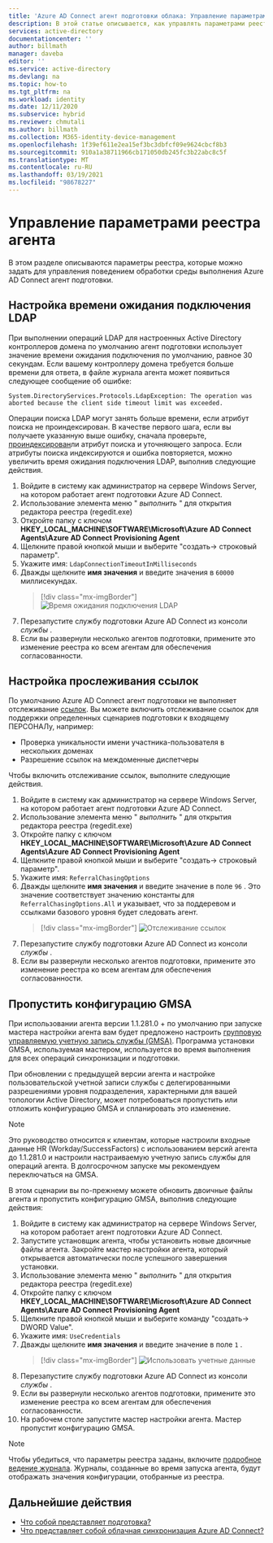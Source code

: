 ```yaml
---
title: 'Azure AD Connect агент подготовки облака: Управление параметрами реестра | Документация Майкрософт'
description: В этой статье описывается, как управлять параметрами реестра в Azure AD Connect агент подготовки облака.
services: active-directory
documentationcenter: ''
author: billmath
manager: daveba
editor: ''
ms.service: active-directory
ms.devlang: na
ms.topic: how-to
ms.tgt_pltfrm: na
ms.workload: identity
ms.date: 12/11/2020
ms.subservice: hybrid
ms.reviewer: chmutali
ms.author: billmath
ms.collection: M365-identity-device-management
ms.openlocfilehash: 1f39ef611e2ea15ef3bc3dbfcf09e9624cbcf8b3
ms.sourcegitcommit: 910a1a38711966cb171050db245fc3b22abc8c5f
ms.translationtype: MT
ms.contentlocale: ru-RU
ms.lasthandoff: 03/19/2021
ms.locfileid: "98678227"
---
```

# <a name="manage-agent-registry-options"></a>Управление параметрами реестра агента

В этом разделе описываются параметры реестра, которые можно задать для управления поведением обработки среды выполнения Azure AD Connect агент подготовки. 

## <a name="configure-ldap-connection-timeout"></a>Настройка времени ожидания подключения LDAP
При выполнении операций LDAP для настроенных Active Directory контроллеров домена по умолчанию агент подготовки использует значение времени ожидания подключения по умолчанию, равное 30 секундам. Если вашему контроллеру домена требуется больше времени для ответа, в файле журнала агента может появиться следующее сообщение об ошибке: 

`
System.DirectoryServices.Protocols.LdapException: The operation was aborted because the client side timeout limit was exceeded.
`

Операции поиска LDAP могут занять больше времени, если атрибут поиска не проиндексирован. В качестве первого шага, если вы получаете указанную выше ошибку, сначала проверьте, [проиндексирован](/windows/win32/ad/indexed-attributes)ли атрибут поиска и уточняющего запроса. Если атрибуты поиска индексируются и ошибка повторяется, можно увеличить время ожидания подключения LDAP, выполнив следующие действия. 

1. Войдите в систему как администратор на сервере Windows Server, на котором работает агент подготовки Azure AD Connect.
1. Использование элемента меню " *выполнить* " для открытия редактора реестра (regedit.exe) 
1. Откройте папку с ключом **HKEY_LOCAL_MACHINE\SOFTWARE\Microsoft\Azure AD Connect Agents\Azure AD Connect Provisioning Agent**
1. Щелкните правой кнопкой мыши и выберите "создать-> строковый параметр".
1. Укажите имя: `LdapConnectionTimeoutInMilliseconds`
1. Дважды щелкните **имя значения** и введите значения в `60000` миллисекундах.
    > [!div class="mx-imgBorder"]
    > ![Время ожидания подключения LDAP](media/how-to-manage-registry-options/ldap-connection-timeout.png)
1. Перезапустите службу подготовки Azure AD Connect из консоли *службы* .
1. Если вы развернули несколько агентов подготовки, примените это изменение реестра ко всем агентам для обеспечения согласованности. 

## <a name="configure-referral-chasing"></a>Настройка прослеживания ссылок
По умолчанию Azure AD Connect агент подготовки не выполняет отслеживание [ссылок](/windows/win32/ad/referrals). Вы можете включить отслеживание ссылок для поддержки определенных сценариев подготовки к входящему ПЕРСОНАЛу, например: 
* Проверка уникальности имени участника-пользователя в нескольких доменах
* Разрешение ссылок на междоменные диспетчеры

Чтобы включить отслеживание ссылок, выполните следующие действия.

1. Войдите в систему как администратор на сервере Windows Server, на котором работает агент подготовки Azure AD Connect.
1. Использование элемента меню " *выполнить* " для открытия редактора реестра (regedit.exe) 
1. Откройте папку с ключом **HKEY_LOCAL_MACHINE\SOFTWARE\Microsoft\Azure AD Connect Agents\Azure AD Connect Provisioning Agent**
1. Щелкните правой кнопкой мыши и выберите "создать-> строковый параметр".
1. Укажите имя: `ReferralChasingOptions`
1. Дважды щелкните **имя значения** и введите значение в поле `96` . Это значение соответствует значению константы для `ReferralChasingOptions.All` и указывает, что за поддеревом и ссылками базового уровня будет следовать агент. 
    > [!div class="mx-imgBorder"]
    > ![Отслеживание ссылок](media/how-to-manage-registry-options/referral-chasing.png)
1. Перезапустите службу подготовки Azure AD Connect из консоли *службы* .
1. Если вы развернули несколько агентов подготовки, примените это изменение реестра ко всем агентам для обеспечения согласованности.

## <a name="skip-gmsa-configuration"></a>Пропустить конфигурацию GMSA
При использовании агента версии 1.1.281.0 + по умолчанию при запуске мастера настройки агента вам будет предложено настроить [групповую управляемую учетную запись службы (GMSA)](/windows-server/security/group-managed-service-accounts/group-managed-service-accounts-overview). Программа установки GMSA, используемая мастером, используется во время выполнения для всех операций синхронизации и подготовки. 

При обновлении с предыдущей версии агента и настройке пользовательской учетной записи службы с делегированными разрешениями уровня подразделения, характерными для вашей топологии Active Directory, может потребоваться пропустить или отложить конфигурацию GMSA и спланировать это изменение. 

> [!NOTE]
> Это руководство относится к клиентам, которые настроили входные данные HR (Workday/SuccessFactors) с использованием версий агента до 1.1.281.0 и настроили настраиваемую учетную запись службы для операций агента. В долгосрочном запуске мы рекомендуем переключаться на GMSA.  

В этом сценарии вы по-прежнему можете обновить двоичные файлы агента и пропустить конфигурацию GMSA, выполнив следующие действия: 

1. Войдите в систему как администратор на сервере Windows Server, на котором работает агент подготовки Azure AD Connect.
1. Запустите установщик агента, чтобы установить новые двоичные файлы агента. Закройте мастер настройки агента, который открывается автоматически после успешного завершения установки. 
1. Использование элемента меню " *выполнить* " для открытия редактора реестра (regedit.exe) 
1. Откройте папку с ключом **HKEY_LOCAL_MACHINE\SOFTWARE\Microsoft\Azure AD Connect Agents\Azure AD Connect Provisioning Agent**
1. Щелкните правой кнопкой мыши и выберите команду "создать-> DWORD Value".
1. Укажите имя: `UseCredentials`
1. Дважды щелкните **имя значения** и введите значение в поле `1` .  
    > [!div class="mx-imgBorder"]
    > ![Использовать учетные данные](media/how-to-manage-registry-options/use-credentials.png)
1. Перезапустите службу подготовки Azure AD Connect из консоли *службы* .
1. Если вы развернули несколько агентов подготовки, примените это изменение реестра ко всем агентам для обеспечения согласованности.
1. На рабочем столе запустите мастер настройки агента. Мастер пропустит конфигурацию GMSA. 


> [!NOTE]
> Чтобы убедиться, что параметры реестра заданы, включите [подробное ведение журнала](how-to-troubleshoot.md#log-files). Журналы, созданные во время запуска агента, будут отображать значения конфигурации, отобранные из реестра. 

## <a name="next-steps"></a>Дальнейшие действия 

- [Что собой представляет подготовка?](what-is-provisioning.md)
- [Что представляет собой облачная синхронизация Azure AD Connect?](what-is-cloud-sync.md)

